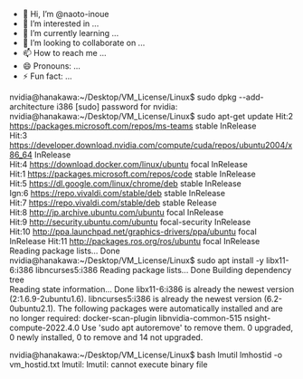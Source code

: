 - 👋 Hi, I’m @naoto-inoue
- 👀 I’m interested in ...
- 🌱 I’m currently learning ...
- 💞️ I’m looking to collaborate on ...
- 📫 How to reach me ...
- 😄 Pronouns: ...
- ⚡ Fun fact: ...

<!---
naoto-inoue/naoto-inoue is a ✨ special ✨ repository because its `README.md` (this file) appears on your GitHub profile.
You can click the Preview link to take a look at your changes.
--->

nvidia@hanakawa:~/Desktop/VM_License/Linux$ sudo dpkg --add-architecture i386
[sudo] password for nvidia: 
nvidia@hanakawa:~/Desktop/VM_License/Linux$ sudo apt-get update
Hit:2 https://packages.microsoft.com/repos/ms-teams stable InRelease                                                                                                                                      
Hit:3 https://developer.download.nvidia.com/compute/cuda/repos/ubuntu2004/x86_64  InRelease                                                                                                               
Hit:4 https://download.docker.com/linux/ubuntu focal InRelease                                                                                                                                            
Hit:1 https://packages.microsoft.com/repos/code stable InRelease                                                                                                                                          
Hit:5 https://dl.google.com/linux/chrome/deb stable InRelease                                                                                                                                             
Ign:6 https://repo.vivaldi.com/stable/deb stable InRelease                                                                                                                                                
Hit:7 https://repo.vivaldi.com/stable/deb stable Release                                                                                     
Hit:8 http://jp.archive.ubuntu.com/ubuntu focal InRelease                                                              
Hit:9 http://security.ubuntu.com/ubuntu focal-security InRelease                          
Hit:10 http://ppa.launchpad.net/graphics-drivers/ppa/ubuntu focal InRelease
Hit:11 http://packages.ros.org/ros/ubuntu focal InRelease           
Reading package lists... Done                                       
nvidia@hanakawa:~/Desktop/VM_License/Linux$ sudo apt install -y libx11-6:i386 libncurses5:i386
Reading package lists... Done
Building dependency tree       
Reading state information... Done
libx11-6:i386 is already the newest version (2:1.6.9-2ubuntu1.6).
libncurses5:i386 is already the newest version (6.2-0ubuntu2.1).
The following packages were automatically installed and are no longer required:
  docker-scan-plugin libnvidia-common-515 nsight-compute-2022.4.0
Use 'sudo apt autoremove' to remove them.
0 upgraded, 0 newly installed, 0 to remove and 14 not upgraded.

nvidia@hanakawa:~/Desktop/VM_License/Linux$ bash lmutil lmhostid -o vm_hostid.txt
lmutil: lmutil: cannot execute binary file


